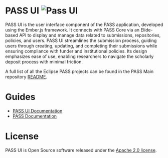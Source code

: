 # PASS UI ![Pass UI](https://github.com/eclipse-pass/pass-ui/actions/workflows/ci.yml/badge.svg)

PASS UI is the user interface component of the PASS application, developed using the Ember.js framework. It connects 
with PASS Core via an Elide-based API to display and manage data related to submissions, repositories, policies, and 
users. PASS UI streamlines the submission process, guiding users through creating, updating, and completing their 
submissions while ensuring compliance with funder and institutional policies. Its design emphasizes ease of use, 
enabling researchers to navigate the scholarly deposit process with minimal friction.

A full list of all the Eclipse PASS projects can be found in the PASS Main repository [README](https://github.com/eclipse-pass/main).

# Guides

* [PASS UI Documentation](https://docs.eclipse-pass.org/developer-documentation/pass-ui)
* [PASS Documentation](https://docs.eclipse-pass.org/)

# License

PASS UI is Open Source software released under the [Apache 2.0 license](LICENSE).
